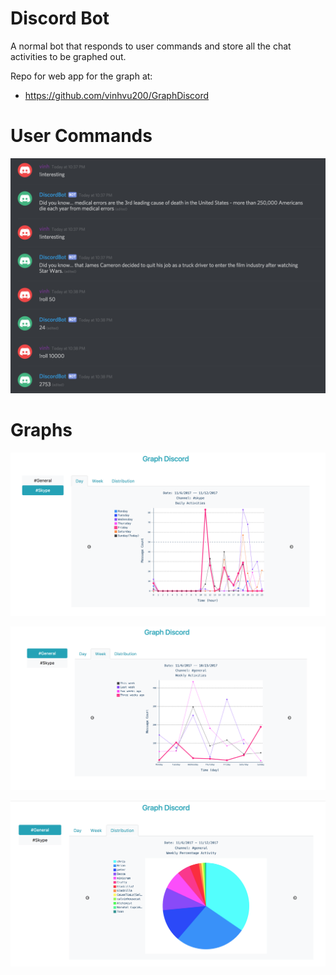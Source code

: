 # Discord Bot

A normal bot that responds to user commands and store all the chat activities to be graphed out.

Repo for web app for the graph at:
- https://github.com/vinhvu200/GraphDiscord

# User Commands

![Image 3](https://github.com/vinhvu200/Discord-Bot/raw/master/DemoImage/user_command.png "Image 3")

# Graphs
![Image 3](https://github.com/vinhvu200/GraphDiscord/raw/master/DemoImages/image_3.png "Image 3")

![Image 4](https://github.com/vinhvu200/GraphDiscord/raw/master/DemoImages/image_4.png "Image 4")

![Image 5](https://github.com/vinhvu200/GraphDiscord/raw/master/DemoImages/image_5.png "Image 5")

